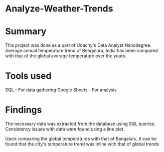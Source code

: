 # Analyze-Weather-Trends

# Summary
This project was done as a part of Udacity's Data Analyst Nanodegree. Average annual temperature trend of Bengaluru, India has been compared with that of the global average temperature over the years. 

# Tools used
SQL - For data gathering
Google Sheets - For analysis

# Findings
The necessary data was extracted from the database using SQL queries. Consistency issues with data were found using a line plot. 

Upon comparing the global temperatures with that of Bangaluru, it can be found that the city's temperature trend was inline with that of global trends
